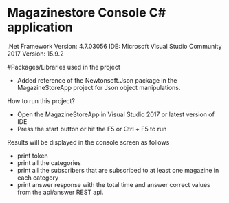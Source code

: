 # Magazinestore Console C# application


.Net Framework Version: 4.7.03056
IDE: Microsoft Visual Studio Community 2017
Version:  15.9.2

#Packages/Libraries used in the project
- Added reference of the Newtonsoft.Json package in the MagazineStoreApp project for Json object manipulations.  

How to run this project? 

 - Open the MagazineStoreApp in Visual Studio 2017 or latest version of IDE 
 - Press the start button or hit the F5 or Ctrl + F5 to run 
 
 
Results will be displayed in the console screen as follows

-  print token 
-  print all the categories
-  print all the subscribers that are subscribed to at least one magazine in each category
-  print answer response with the total time and answer correct values from the api/answer REST api.


 
